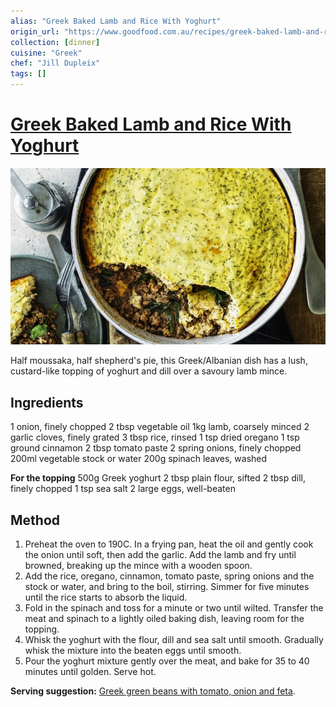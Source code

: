 ```yaml
---
alias: "Greek Baked Lamb and Rice With Yoghurt"
origin_url: "https://www.goodfood.com.au/recipes/greek-baked-lamb-and-rice-with-yoghurt-20190827-h1hho8"
collection: [dinner]
cuisine: "Greek"
chef: "Jill Dupleix"
tags: []
---
```

# [Greek Baked Lamb and Rice With Yoghurt](https://www.goodfood.com.au/recipes/greek-baked-lamb-and-rice-with-yoghurt-20190827-h1hho8)
![](assets/829110e57c126244b12753860f5d4e31.png)

Half moussaka, half shepherd's pie, this Greek/Albanian dish has a lush, custard-like topping of yoghurt and dill over a savoury lamb mince.

## Ingredients

1 onion, finely chopped
2 tbsp vegetable oil
1kg lamb, coarsely minced
2 garlic cloves, finely grated
3 tbsp rice, rinsed
1 tsp dried oregano
1 tsp ground cinnamon
2 tbsp tomato paste
2 spring onions, finely chopped
200ml vegetable stock or water
200g spinach leaves, washed

**For the topping**
500g Greek yoghurt
2 tbsp plain flour, sifted
2 tbsp dill, finely chopped
1 tsp sea salt
2 large eggs, well-beaten

## Method

1. Preheat the oven to 190C. In a frying pan, heat the oil and gently cook the onion until soft, then add the garlic. Add the lamb and fry until browned, breaking up the mince with a wooden spoon.
2. Add the rice, oregano, cinnamon, tomato paste, spring onions and the stock or water, and bring to the boil, stirring. Simmer for five minutes until the rice starts to absorb the liquid.
3. Fold in the spinach and toss for a minute or two until wilted. Transfer the meat and spinach to a lightly oiled baking dish, leaving room for the topping.
4. Whisk the yoghurt with the flour, dill and sea salt until smooth. Gradually whisk the mixture into the beaten eggs until smooth.
5. Pour the yoghurt mixture gently over the meat, and bake for 35 to 40 minutes until golden. Serve hot.

**Serving suggestion:** [Greek green beans with tomato, onion and feta](https://www.goodfood.com.au/recipes/greek-green-beans-with-tomato-and-onion-20190827-h1hhoo).